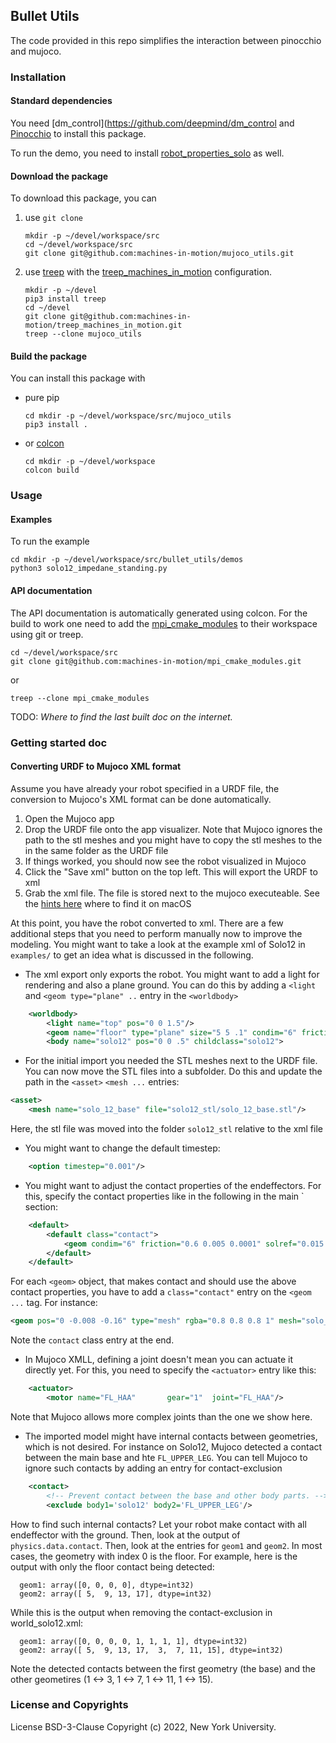 Bullet Utils
------

The code provided in this repo simplifies the interaction between pinocchio and mujoco.

### Installation

#### Standard dependencies

You need [dm_control](https://github.com/deepmind/dm_control and
[Pinocchio](https://github.com/stack-of-tasks/pinocchio) to install this
package.

To run the demo, you need to install
[robot_properties_solo](https://github.com/open-dynamic-robot-initiative/robot_properties_solo)
as well.

#### Download the package

To download this package, you can

1. use `git clone`
    ```
    mkdir -p ~/devel/workspace/src
    cd ~/devel/workspace/src
    git clone git@github.com:machines-in-motion/mujoco_utils.git
    ```

2. use [treep](https://gitlab.is.tue.mpg.de/amd-clmc/treep) with the [treep_machines_in_motion](https://github.com/machines-in-motion/treep_machines_in_motion) configuration.
    ```
    mkdir -p ~/devel
    pip3 install treep
    cd ~/devel
    git clone git@github.com:machines-in-motion/treep_machines_in_motion.git
    treep --clone mujoco_utils
    ```

#### Build the package

You can install this package with
- pure pip
    ```
    cd mkdir -p ~/devel/workspace/src/mujoco_utils
    pip3 install .
    ```

- or [colcon](https://github.com/machines-in-motion/machines-in-motion.github.io/wiki/use_colcon)
    ```
    cd mkdir -p ~/devel/workspace
    colcon build
    ```

### Usage

#### Examples

To run the example
```
cd mkdir -p ~/devel/workspace/src/bullet_utils/demos
python3 solo12_impedane_standing.py
```

#### API documentation

The API documentation is automatically generated using colcon.
For the build to work one need to add the
[mpi_cmake_modules](https://github.com/machines-in-motion/mpi_cmake_modules)
to their workspace using git or treep.

```
cd ~/devel/workspace/src
git clone git@github.com:machines-in-motion/mpi_cmake_modules.git
```
or
```
treep --clone mpi_cmake_modules
```

TODO: *Where to find the last built doc on the internet.*

### Getting started doc

#### Converting URDF to Mujoco XML format

Assume you have already your robot specified in a URDF file, the conversion to Mujoco's XML format can be done automatically.

1. Open the Mujoco app
2. Drop the URDF file onto the app visualizer. Note that Mujoco ignores the path to the stl meshes and you might have to copy the stl meshes to the in the same folder as the URDF file
3. If things worked, you should now see the robot visualized in Mujoco
4. Click the "Save xml" button on the top left. This will export the URDF to xml
5. Grab the xml file. The file is stored next to the mujoco executeable. See the [hints here](https://github.com/deepmind/mujoco/issues/110) where to find it on macOS

At this point, you have the robot converted to xml. There are a few additional steps that you need to perform manually now to improve the modeling. You might want to take a look at the example xml of Solo12 in `examples/` to get an idea what is discussed in the following.

* The xml export only exports the robot. You might want to add a light for rendering and also a plane ground. You can do this by adding a `<light` and `<geom type="plane" ..` entry in the `<worldbody>`

```xml
    <worldbody>
        <light name="top" pos="0 0 1.5"/>
        <geom name="floor" type="plane" size="5 5 .1" condim="6" friction="0.6 0.005 0.0001" solref="0.015 1" solimp="0.99 0.99 0.001"/>
        <body name="solo12" pos="0 0 .5" childclass="solo12">
```

* For the initial import you needed the STL meshes next to the URDF file. You can now move the STL files into a subfolder. Do this and update the path in the `<asset>` `<mesh ...` entries:

```xml
<asset>
    <mesh name="solo_12_base" file="solo12_stl/solo_12_base.stl"/>
```

Here, the stl file was moved into the folder `solo12_stl` relative to the xml file

* You might want to change the default timestep:

```xml
    <option timestep="0.001"/>
```

* You might want to adjust the contact properties of the endeffectors. For this, specify the contact properties like in the following in the main `<mujoco> section:

```xml
    <default>
        <default class="contact">
            <geom condim="6" friction="0.6 0.005 0.0001" solref="0.015 1" solimp="0.99 0.99 0.001" priority="1"/>
        </default>
    </default>
```

For each `<geom>` object, that makes contact and should use the above contact properties, you have to add a `class="contact"` entry on the `<geom ...` tag. For instance:

```xml
<geom pos="0 -0.008 -0.16" type="mesh" rgba="0.8 0.8 0.8 1" mesh="solo_foot" class="contact"/>
```

Note the `contact` class entry at the end.

* In Mujoco XMLL, defining a joint doesn't mean you can actuate it directly yet. For this, you need to specify the `<actuator>` entry like this:

```xml
    <actuator>
        <motor name="FL_HAA"       gear="1"  joint="FL_HAA"/>
```

Note that Mujoco allows more complex joints than the one we show here.

* The imported model might have internal contacts between geometries, which is not desired. For instance on Solo12, Mujoco detected a contact between the main base and hte `FL_UPPER_LEG`. You can tell Mujoco to ignore such contacts by adding an entry for contact-exclusion

```xml
    <contact>
        <!-- Prevent contact between the base and other body parts. -->
        <exclude body1='solo12' body2='FL_UPPER_LEG'/>
```

How to find such internal contacts? Let your robot make contact with all endeffector with the ground. Then, look at the output of `physics.data.contact`. Then, look at the entries for `geom1` and `geom2`. In most cases, the geometry with index 0 is the floor. For example, here is the output with only the floor contact being detected:

```
  geom1: array([0, 0, 0, 0], dtype=int32)
  geom2: array([ 5,  9, 13, 17], dtype=int32)
```

While this is the output when removing the contact-exclusion in world_solo12.xml:

```
  geom1: array([0, 0, 0, 0, 1, 1, 1, 1], dtype=int32)
  geom2: array([ 5,  9, 13, 17,  3,  7, 11, 15], dtype=int32)
```

Note the detected contacts between the first geometry (the base) and the other geometires (1 <-> 3, 1 <-> 7, 1 <-> 11, 1 <-> 15).



### License and Copyrights

License BSD-3-Clause
Copyright (c) 2022, New York University.
